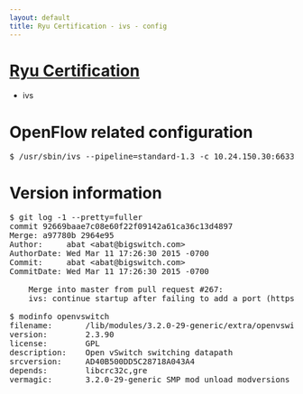 ```yaml
---
layout: default
title: Ryu Certification - ivs - config
---
```

# [Ryu Certification](http://osrg.github.io/ryu/certification.html)
* ivs

# OpenFlow related configuration
<pre>
$ /usr/sbin/ivs --pipeline=standard-1.3 -c 10.24.150.30:6633 --dpid 0000000000000001 -i eth21 -i eth22 -i eth23
</pre>

# Version information
<pre>
$ git log -1 --pretty=fuller
commit 92669baae7c08e60f22f09142a61ca36c13d4897
Merge: a97780b 2964e95
Author:     abat &lt;abat@bigswitch.com&gt;
AuthorDate: Wed Mar 11 17:26:30 2015 -0700
Commit:     abat &lt;abat@bigswitch.com&gt;
CommitDate: Wed Mar 11 17:26:30 2015 -0700

    Merge into master from pull request #267:
    ivs: continue startup after failing to add a port (https://github.com/floodlight/ivs/pull/267)

$ modinfo openvswitch
filename:       /lib/modules/3.2.0-29-generic/extra/openvswitch.ko
version:        2.3.90
license:        GPL
description:    Open vSwitch switching datapath
srcversion:     AD40B500DD5C28718A043A4
depends:        libcrc32c,gre
vermagic:       3.2.0-29-generic SMP mod_unload modversions 
</pre>
